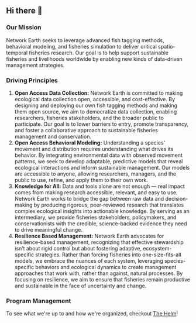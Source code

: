 ## Hi there 👋

### Our Mission

Network Earth seeks to leverage advanced fish tagging methods, behavioral modeling, and fisheries simulation to deliver critical spatio-temporal fisheries research. Our goal is to help support sustainable fisheries and livelihoods worldwide by enabling new kinds of data-driven management strategies.

### Driving Principles

1. **Open Access Data Collection:** Network Earth is committed to making ecological data collection open, accessible, and cost-effective. By designing and deploying our own fish tagging methods and making them open source, we aim to democratize data collection, enabling researchers, fisheries stakeholders, and the broader public to participate. Our goal is to lower barriers to entry, promote transparency, and foster a collaborative approach to sustainable fisheries management and conservation.
2. **Open Access Behavioral Modeling:** Understanding a species' movement and distribution requires understanding what drives its behavior. By integrating environmental data with observed movement patterns, we seek to develop adaptable, predictive models that reveal ecological interactions and inform sustainable management. Our models are accessible to anyone, allowing researchers, managers, and the public to use, refine, and apply them to their own work.
3. **Knowledge for All:** Data and tools alone are not enough — real impact comes from making research accessible, relevant, and easy to use. Network Earth works to bridge the gap between raw data and decision-making by producing rigorous, peer-reviewed research that translates complex ecological insights into actionable knowledge. By serving as an intermediary, we provide fisheries stakeholders, policymakers, and conservationists with the credible, science-backed evidence they need to drive meaningful change.
4. **Resilience Based Management:** Network Earth advocates for resilience-based management, recognizing that effective stewardship isn’t about rigid control but about fostering adaptive, ecosystem-specific strategies. Rather than forcing fisheries into one-size-fits-all models, we embrace the nuances of each system, leveraging species-specific behaviors and ecological dynamics to create management approaches that work with, rather than against, natural processes. By focusing on resilience, we aim to ensure that fisheries remain productive and sustainable in the face of uncertainty and change.

### Program Management

To see what we're up to and how we're organized, checkout [The Helm](https://github.com/networkearth/the_helm/wiki)!
